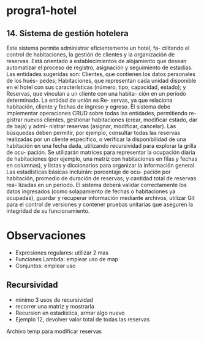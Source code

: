 # progra1-hotel

## 14. Sistema de gestión hotelera

Este sistema permite administrar eficientemente un hotel, fa-
cilitando el control de habitaciones, la gestión de clientes y la 
organización de reservas. Está orientado a establecimientos de 
alojamiento  que  desean  automatizar  el  proceso  de  registro, 
asignación y seguimiento de estadías. Las entidades sugeridas 
son: Clientes, que contienen los datos personales de los hués-
pedes; Habitaciones, que representan cada unidad disponible 
en  el  hotel  con  sus  características  (número,  tipo,  capacidad, 
estado); y Reservas, que vinculan a un cliente con una habita-
ción  en  un  período  determinado. La  entidad  de  unión  es  Re-
servas, ya que relaciona habitación, cliente y fechas de ingreso y egreso. 
El sistema debe implementar operaciones CRUD sobre todas las entidades, permitiendo re-
gistrar nuevos clientes, gestionar habitaciones (crear, modificar estado, dar de baja) y admi-
nistrar reservas (asignar, modificar, cancelar). Las búsquedas deben permitir, por ejemplo, 
consultar todas las reservas realizadas por un cliente específico, o verificar la disponibilidad 
de una habitación en una fecha dada, utilizando recursividad para explorar la grilla de ocu-
pación.  Se  utilizarán  matrices  para  representar  la  ocupación  diaria  de  habitaciones  (por 
ejemplo, una matriz con habitaciones en filas y fechas en columnas), y listas y diccionarios 
para organizar la información general. Las estadísticas básicas incluirán: porcentaje de ocu-
pación por habitación, promedio de duración de reservas, y cantidad total de reservas rea-
lizadas en un período. El sistema deberá validar correctamente los datos ingresados (como 
solapamiento  de  fechas  o  habitaciones  ya  ocupadas),  guardar  y  recuperar  información mediante archivos, utilizar Git para el control de versiones y contener pruebas unitarias que 
aseguren la integridad de su funcionamiento.

# Observaciones
* Expresiones regulares: utilizar 2 mas
* Funciones Lambda: emplear uso de map
* Conjuntos: emplear uso

## Recursividad
* minimo 3 usos de recursividad
* recorrer una matriz y mostrarla
* Recursion en estadistica, armar algo nuevo
* Ejemplo 12, devolver valor total de todas las reservas

Archivo temp para modificar reservas
